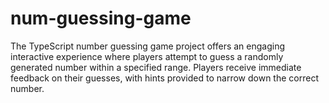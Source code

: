 # num-guessing-game
 The TypeScript number guessing game project offers an engaging interactive experience where players attempt to guess a randomly generated number within a specified range. Players receive immediate feedback on their guesses, with hints provided to narrow down the correct number.
